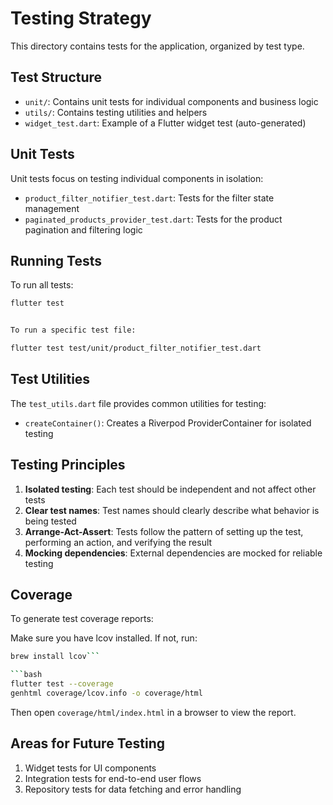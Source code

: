 # Testing Strategy

This directory contains tests for the application, organized by test type.

## Test Structure

- `unit/`: Contains unit tests for individual components and business logic
- `utils/`: Contains testing utilities and helpers
- `widget_test.dart`: Example of a Flutter widget test (auto-generated)

## Unit Tests

Unit tests focus on testing individual components in isolation:

- `product_filter_notifier_test.dart`: Tests for the filter state management
- `paginated_products_provider_test.dart`: Tests for the product pagination and filtering logic

## Running Tests

To run all tests:

```bash
flutter test


To run a specific test file:

flutter test test/unit/product_filter_notifier_test.dart
```

## Test Utilities

The `test_utils.dart` file provides common utilities for testing:

- `createContainer()`: Creates a Riverpod ProviderContainer for isolated testing

## Testing Principles

1. **Isolated testing**: Each test should be independent and not affect other tests
2. **Clear test names**: Test names should clearly describe what behavior is being tested
3. **Arrange-Act-Assert**: Tests follow the pattern of setting up the test, performing an action, and verifying the result
4. **Mocking dependencies**: External dependencies are mocked for reliable testing

## Coverage

To generate test coverage reports:

Make sure you have lcov installed. If not, run:
```bash
brew install lcov```

```bash
flutter test --coverage
genhtml coverage/lcov.info -o coverage/html
```

Then open `coverage/html/index.html` in a browser to view the report.

## Areas for Future Testing

1. Widget tests for UI components
2. Integration tests for end-to-end user flows
3. Repository tests for data fetching and error handling 
